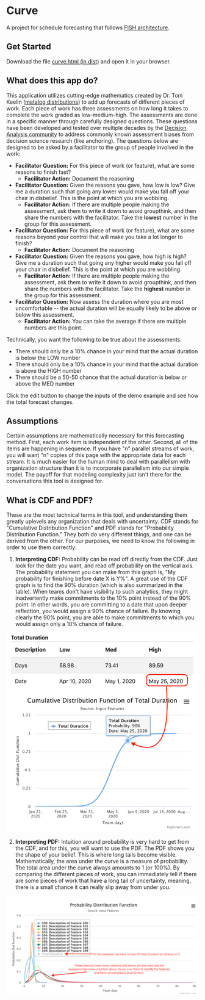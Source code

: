 # Curve
A project for schedule forecasting that follows [FISH architecture](https://github.com/behappyrightnow/DA-Tools).

## Get Started
Download the file [curve.html (in dist)](https://github.com/behappyrightnow/DA-Tools/blob/master/Curve/dist/curve.html) and open it in your browser. 

## What does this app do?
This application utilizes cutting-edge mathematics created by Dr. Tom Keelin ([metalog distributions](http://metalogdistributions.com/)) to add up forecasts of different pieces of work. Each piece of work has three assessments on how long it takes to complete the work graded as low-medium-high. The assessments are done in a specific manner through carefully designed questions. These questions have been developed and tested over multiple decades by the [Decision Analysis community](http://decisionprofessionals.com) to address commonly known assessment biases from decision science research (like anchoring). The questions below are designed to be asked by a facilitator to the group of people involved in the work:
 * **Facilitator Question:** For this piece of work (or feature), what are some reasons to finish fast?
   * **Facilitator Action:** Document the reasoning 
 * **Facilitator Question:** Given the reasons you gave, how low is low? Give me a duration such that going any lower would make you fall off your chair in disbelief. This is the point at which you are wobbling.
   * **Facilitator Action:** If there are multiple people making the assessment, ask them to write it down to avoid groupthink, and then share the numbers with the facilitator. Take the **lowest** number in the group for this assessment.
 * **Facilitator Question:** For this piece of work (or feature), what are some reasons beyond your control that will make you take a lot longer to finish?
   * **Facilitator Action:** Document the reasoning 
 * **Facilitator Question:** Given the reasons you gave, how high is high? Give me a duration such that going any higher would make you fall off your chair in disbelief. This is the point at which you are wobbling.
   * **Facilitator Action:** If there are multiple people making the assessment, ask them to write it down to avoid groupthink, and then share the numbers with the facilitator. Take the **highest** number in the group for this assessment.
 * **Facilitator Question:** Now assess the duration where you are most uncomfortable -- the actual duration will be equally likely to be above or below this assessment.
   * **Facilitator Action:** You can take the average if there are multiple numbers are this point.
  
Technically, you want the following to be true about the assessments:
  * There should only be a 10% chance in your mind that the actual duration is below the LOW number
  * There should only be a 10% chance in your mind that the actual duration is above the HIGH number
  * There should be a 50-50 chance that the actual duration is below or above the MED number
  
Click the edit button to change the inputs of the demo example and see how the total forecast changes.

## Assumptions
Certain assumptions are mathematically necessary for this forecasting method. First, each work item is independent of the other. Second, all of the items are happening in sequence. If you have "n" parallel streams of work, you will want "n" copies of this page with the appropriate data for each stream. It is much easier for the human mind to deal with parallelism with organization structure than it is to incorporate parallelism into our simple model. The payoff for that modeling complexity just isn't there for the conversations this tool is designed for.

## What is CDF and PDF?
These are the most technical terms in this tool, and understanding them greatly uplevels any organization that deals with uncertainty. CDF stands for "Cumulative Distribution Function" and PDF stands for "Probability Distribution Function." They both do very different things, and one can be derived from the other. For our purposes, we need to know the following in order to use them correctly:
 1. **Interpreting CDF:** Probability can be read off directly from the CDF. Just look for the date you want, and read off probability on the vertical axis. The probability statement you can make from this graph is, "My probability for finishing before date X is Y%". A great use of the CDF graph is to find the 90% duration (which is also summarized in the table). When teams don't have visibility to such analytics, they might inadvertently make commitments to the 10% point instead of the 90% point. In other words, you are committing to a date that upon deeper reflection, you would assign a 90% chance of failure. By knowing clearly the 90% point, you are able to make commitments to which you would assign only a 10% chance of failure.
 
 ![Total Duration CDF Example][DurationExample]

[DurationExample]: https://github.com/behappyrightnow/DA-Tools/blob/master/Curve/img/ninetyPercentPoint.png "Total Duration CDF Example"
 
 2. **Interpreting PDF:** Intuition around probability is very hard to get from the CDF, and for this, you will want to use the PDF. The PDF shows you the shape of your belief. This is where long tails become visible. Mathematically, the area under the curve is a measure of probability. The total area under the curve always amounts to 1 (or 100%). By comparing the different pieces of work, you can immediately tell if there are some pieces of work that have a long tail of uncertainty, meaning, there is a small chance it can really slip away from under you.

![PDF Example][PDFExample]

[PDFExample]: https://github.com/behappyrightnow/DA-Tools/blob/master/Curve/img/pdfExample.png "PDF Example"
 
 
   

